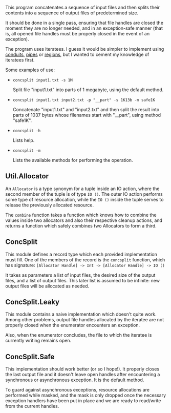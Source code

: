 This program concatenates a sequence of input files and then splits their contents into a sequence of output files of predetermined size.

It should be done in a single pass, ensuring that file handles are closed the moment they are no longer needed, and in an exception-safe manner (that is, all opened file handles must be properly closed in the event of an exception). 

The program uses iteratees. I guess it would be simpler to implement using [conduits](http://hackage.haskell.org/package/conduit), [pipes](http://hackage.haskell.org/package/pipes) or [regions](http://hackage.haskell.org/package/safer-file-handles), but I wanted to cement my knowledge of iteratees first. 

Some examples of use:

*   `concsplit input1.txt -s 1M`

    Split file "input1.txt" into parts of 1 megabyte, using the default method.

*   `concsplit input1.txt input2.txt -p "__part" -s 1K13b -m safe1K`

    Concatenate "input1.txt" and "input2.txt" and then split the result into parts of 1037 bytes whose filenames start with "__part", using method "safe1K".

*   `concsplit -h`

    Lists help.

*   `concsplit -m`

    Lists the available methods for performing the operation.

Util.Allocator
--------------

An `Allocator` is a type synonym for a tuple inside an IO action, where the second member of the tuple is of type `IO ()`. The outer IO action performs some type of resource allocation, while the `IO ()` inside the tuple serves to release the previously allocated resource. 

The `combine` function takes a function which knows how to combine the values inside two allocators and also their respective cleanup actions, and returns a function which safely combines two Allocators to form a third.

ConcSplit
---------

This module defines a record type which each provided implementation must fill. One of the members of the record is the `concsplit` function, which has signature: `[Allocator Handle] -> Int -> [Allocator Handle] -> IO ()`

It takes as parameters a list of input files, the desired size of the output files, and a list of output files. This later list is assumed to be infinite: new output files will be allocated as needed.

ConcSplit.Leaky
---------------

This module contains a naive implementation which doesn't quite work. Among other problems, output file handles allocated by the iteratee are not properly closed when the enumerator encounters an exception.

Also, when the enumerator concludes, the file to which the iteratee is currently writing remains open.

ConcSplit.Safe
--------------

This implementation should work better (or so I hope!). It properly closes the last output file and it doesn't leave open handles after encountering a synchronous or asynchronous exception. It is the default method.

To guard against asynchronous exceptions, resource allocations are performed while masked, and the mask is only dropped once the necessary exception handlers have been put in place and we are ready to read/write from the current handles.


